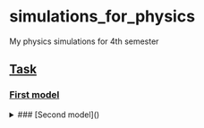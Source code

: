 # simulations_for_physics
My physics simulations for 4th semester
## [Task](https://github.com/ElderEv1l/simulations_for_physics/blob/main/Task.jpg)

### [First model](https://github.com/ElderEv1l/simulations_for_physics/blob/main/Model%201/model1.ipynb)

<details><summary>### [Second model]()</summary>
 
  * Code
  * Theory

<\details>
